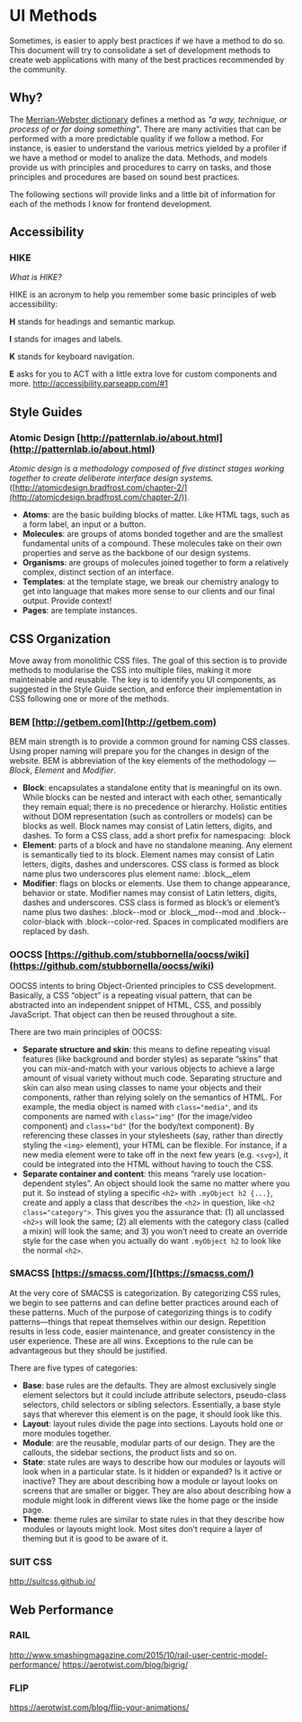 # UI Methods
Sometimes, is easier to apply best practices if we have a method to do so. This document will try to consolidate a set of development methods to create web applications with many of the best practices recommended by the community.

## Why?
The [Merrian-Webster dictionary](http://beta.merriam-webster.com/dictionary/method) defines a method as *"a way, technique, or process of or for doing something"*. There are many activities that can be performed with a more predictable quality if we follow a method. For instance, is easier to understand the various metrics yielded by a profiler if we have a method or model to analize the data. Methods, and models provide us with principles and procedures to carry on tasks, and those principles and procedures are based on sound best practices. 

The following sections will provide links and a little bit of information for each of the methods I know for frontend development.

## Accessibility

### HIKE
*What is HIKE?*

HIKE is an acronym to help you remember some basic principles of web accessibility:

**H** stands for headings and semantic markup.

**I** stands for images and labels.

**K** stands for keyboard navigation.

**E** asks for you to ACT with a little extra love for custom components and more. 
http://accessibility.parseapp.com/#1

## Style Guides

### Atomic Design [http://patternlab.io/about.html](http://patternlab.io/about.html)
*Atomic design is a methodology composed of five distinct stages working together to create deliberate interface design systems.* ([http://atomicdesign.bradfrost.com/chapter-2/](http://atomicdesign.bradfrost.com/chapter-2/)).

* **Atoms**: are the basic building blocks of matter. Like HTML tags, such as a form label, an input or a button.
* **Molecules**: are groups of atoms bonded together and are the smallest fundamental units of a compound. These molecules take on their own properties and serve as the backbone of our design systems.
* **Organisms**: are groups of molecules joined together to form a relatively complex, distinct section of an interface.
* **Templates**: at the template stage, we break our chemistry analogy to get into language that makes more sense to our clients and our final output. Provide context!
* **Pages**: are template instances.

## CSS Organization
Move away from monolithic CSS files. The goal of this section is to provide methods to modularise the CSS into multiple files, making it more mainteinable and reusable. The key is to identify you UI components, as suggested in the Style Guide section, and enforce their implementation in CSS following one or more of the methods.

### BEM [http://getbem.com](http://getbem.com)
BEM main strength is to provide a common ground for naming CSS classes. Using proper naming will prepare you for the changes in design of the website. BEM is abbreviation of the key elements of the methodology — *Block*, *Element* and *Modifier*.

* **Block**: encapsulates a standalone entity that is meaningful on its own. While blocks can be nested and interact with each other, semantically they remain equal; there is no precedence or hierarchy. Holistic entities without DOM representation (such as controllers or models) can be blocks as well. Block names may consist of Latin letters, digits, and dashes. To form a CSS class, add a short prefix for namespacing: .block
* **Element**: parts of a block and have no standalone meaning. Any element is semantically tied to its block. Element names may consist of Latin letters, digits, dashes and underscores. CSS class is formed as block name plus two underscores plus element name: .block__elem
* **Modifier**: flags on blocks or elements. Use them to change appearance, behavior or state. Modifier names may consist of Latin letters, digits, dashes and underscores. CSS class is formed as block’s or element’s name plus two dashes: .block--mod or .block__mod--mod and .block--color-black with .block--color-red. Spaces in complicated modifiers are replaced by dash.

### OOCSS [https://github.com/stubbornella/oocss/wiki](https://github.com/stubbornella/oocss/wiki)
OOCSS intents to bring Object-Oriented principles to CSS development. Basically, a CSS “object” is a repeating visual pattern, that can be abstracted into an independent snippet of HTML, CSS, and possibly JavaScript. That object can then be reused throughout a site.

There are two main principles of OOCSS:
* **Separate structure and skin**: this means to define repeating visual features (like background and border styles) as separate “skins” that you can mix-and-match with your various objects to achieve a large amount of visual variety without much code. Separating structure and skin can also mean using classes to name your objects and their components, rather than relying solely on the semantics of HTML. For example, the media object is named with ```class="media"```, and its components are named with ```class="img"``` (for the image/video component) and ```class="bd"``` (for the body/text component). By referencing these classes in your stylesheets (say, rather than directly styling the ```<img>``` element), your HTML can be flexible. For instance, if a new media element were to take off in the next few years (e.g. ```<svg>```), it could be integrated into the HTML without having to touch the CSS.
* **Separate container and content**: this means “rarely use location-dependent styles”. An object should look the same no matter where you put it. So instead of styling a specific ```<h2>``` with ```.myObject h2 {...}```, create and apply a class that describes the ```<h2>``` in question, like ```<h2 class="category">```. This gives you the assurance that: (1) all unclassed ```<h2>s``` will look the same; (2) all elements with the category class (called a mixin) will look the same; and 3) you won’t need to create an override style for the case when you actually do want ```.myObject h2``` to look like the normal ```<h2>```.

### SMACSS [https://smacss.com/](https://smacss.com/)
At the very core of SMACSS is categorization. By categorizing CSS rules, we begin to see patterns and can define better practices around each of these patterns. Much of the purpose of categorizing things is to codify patterns—things that repeat themselves within our design. Repetition results in less code, easier maintenance, and greater consistency in the user experience. These are all wins. Exceptions to the rule can be advantageous but they should be justified.

There are five types of categories:

* **Base**: base rules are the defaults. They are almost exclusively single element selectors but it could include attribute selectors, pseudo-class selectors, child selectors or sibling selectors. Essentially, a base style says that wherever this element is on the page, it should look like this.
* **Layout**: layout rules divide the page into sections. Layouts hold one or more modules together.
* **Module**: are the reusable, modular parts of our design. They are the callouts, the sidebar sections, the product lists and so on.
* **State**: state rules are ways to describe how our modules or layouts will look when in a particular state. Is it hidden or expanded? Is it active or inactive? They are about describing how a module or layout looks on screens that are smaller or bigger. They are also about describing how a module might look in different views like the home page or the inside page.
* **Theme**: theme rules are similar to state rules in that they describe how modules or layouts might look. Most sites don’t require a layer of theming but it is good to be aware of it.

### SUIT CSS
http://suitcss.github.io/

## Web Performance

### RAIL
http://www.smashingmagazine.com/2015/10/rail-user-centric-model-performance/
https://aerotwist.com/blog/bigrig/

### FLIP
https://aerotwist.com/blog/flip-your-animations/
